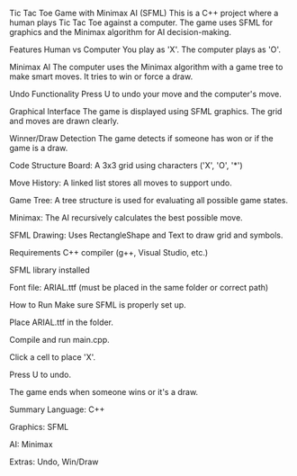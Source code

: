 Tic Tac Toe Game with Minimax AI (SFML)
This is a C++ project where a human plays Tic Tac Toe against a computer. The game uses SFML for graphics and the Minimax algorithm for AI decision-making.

Features
Human vs Computer
You play as 'X'. The computer plays as 'O'.

Minimax AI
The computer uses the Minimax algorithm with a game tree to make smart moves. It tries to win or force a draw.

Undo Functionality
Press U to undo your move and the computer's move.

Graphical Interface
The game is displayed using SFML graphics. The grid and moves are drawn clearly.

Winner/Draw Detection
The game detects if someone has won or if the game is a draw.

Code Structure
Board: A 3x3 grid using characters ('X', 'O', '*')

Move History: A linked list stores all moves to support undo.

Game Tree: A tree structure is used for evaluating all possible game states.

Minimax: The AI recursively calculates the best possible move.

SFML Drawing: Uses RectangleShape and Text to draw grid and symbols.

Requirements
C++ compiler (g++, Visual Studio, etc.)

SFML library installed

Font file: ARIAL.ttf (must be placed in the same folder or correct path)

How to Run
Make sure SFML is properly set up.

Place ARIAL.ttf in the folder.

Compile and run main.cpp.

Click a cell to place 'X'.

Press U to undo.

The game ends when someone wins or it's a draw.

Summary
Language: C++

Graphics: SFML

AI: Minimax

Extras: Undo, Win/Draw 